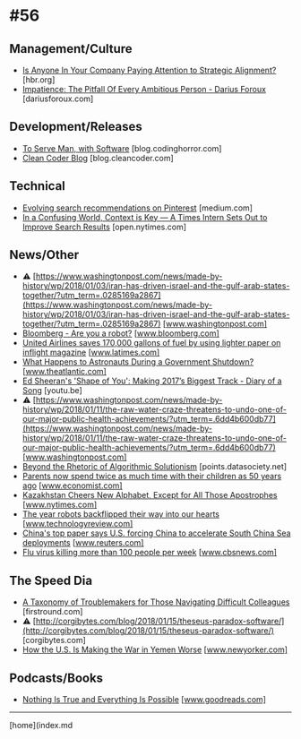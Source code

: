 # #56

 ## Management/Culture
* [Is Anyone In Your Company Paying Attention to Strategic Alignment?](https://hbr.org/2018/01/is-anyone-in-your-company-paying-attention-to-strategic-alignment) [hbr.org]
* [Impatience: The Pitfall Of Every Ambitious Person - Darius Foroux](http://dariusforoux.com/impatience/) [dariusforoux.com]

 ## Development/Releases
* [To Serve Man, with Software](https://blog.codinghorror.com/to-serve-man-with-software/) [blog.codinghorror.com]
* [Clean Coder Blog](http://blog.cleancoder.com/uncle-bob/2018/01/15/behindThePowerCurve.html) [blog.cleancoder.com]

 ## Technical
* [Evolving search recommendations on Pinterest](https://medium.com/@Pinterest_Engineering/evolving-search-recommendations-on-pinterest-136e26e0468a) [medium.com]
* [In a Confusing World, Context is Key — A Times Intern Sets Out to Improve Search Results](https://open.nytimes.com/in-a-confusing-world-context-is-key-a-times-intern-sets-out-to-improve-search-results-7b2ceb07cde2) [open.nytimes.com]

 ## News/Other
* &#9888; [https://www.washingtonpost.com/news/made-by-history/wp/2018/01/03/iran-has-driven-israel-and-the-gulf-arab-states-together/?utm_term=.0285169a2867](https://www.washingtonpost.com/news/made-by-history/wp/2018/01/03/iran-has-driven-israel-and-the-gulf-arab-states-together/?utm_term=.0285169a2867) [www.washingtonpost.com]
* [Bloomberg - Are you a robot?](https://www.bloomberg.com/news/articles/2018-01-16/america-s-fastest-spy-plane-may-be-back-and-hypersonic) [www.bloomberg.com]
* [United Airlines saves 170,000 gallons of fuel by using lighter paper on inflight magazine](http://www.latimes.com/business/la-fi-travel-briefcase-united-inflight-magazine-20180120-story.html) [www.latimes.com]
* [What Happens to Astronauts During a Government Shutdown?](https://www.theatlantic.com/science/archive/2018/01/what-happens-government-shutdown-nasa-astronauts/551063/) [www.theatlantic.com]
* [Ed Sheeran's 'Shape of You': Making 2017’s Biggest Track - Diary of a Song](https://youtu.be/ZpMNJbt3QDE) [youtu.be]
* &#9888; [https://www.washingtonpost.com/news/made-by-history/wp/2018/01/11/the-raw-water-craze-threatens-to-undo-one-of-our-major-public-health-achievements/?utm_term=.6dd4b600db77](https://www.washingtonpost.com/news/made-by-history/wp/2018/01/11/the-raw-water-craze-threatens-to-undo-one-of-our-major-public-health-achievements/?utm_term=.6dd4b600db77) [www.washingtonpost.com]
* [Beyond the Rhetoric of Algorithmic Solutionism](https://points.datasociety.net/beyond-the-rhetoric-of-algorithmic-solutionism-8e0f9cdada53) [points.datasociety.net]
* [Parents now spend twice as much time with their children as 50 years ago](https://www.economist.com/blogs/graphicdetail/2017/11/daily-chart-20) [www.economist.com]
* [Kazakhstan Cheers New Alphabet, Except for All Those Apostrophes](https://www.nytimes.com/2018/01/15/world/asia/kazakhstan-alphabet-nursultan-nazarbayev.html) [www.nytimes.com]
* [The year robots backflipped their way into our hearts](https://www.technologyreview.com/s/609627/the-year-robots-backflipped-their-way-into-our-hearts/) [www.technologyreview.com]
* [China's top paper says U.S. forcing China to accelerate South China Sea deployments](http://www.reuters.com/article/us-southchinasea-china-usa/chinas-top-paper-says-u-s-forcing-china-to-accelerate-south-china-sea-deployments-idUSKBN1FB033) [www.reuters.com]
* [Flu virus killing more than 100 people per week](https://www.cbsnews.com/video/flu-virus-killing-more-than-100-people-per-week/) [www.cbsnews.com]

 ## The Speed Dia
* [A Taxonomy of Troublemakers for Those Navigating Difficult Colleagues](http://firstround.com/review/a-taxonomy-of-troublemakers-for-those-navigating-difficult-colleagues/) [firstround.com]
* &#9888; [http://corgibytes.com/blog/2018/01/15/theseus-paradox-software/](http://corgibytes.com/blog/2018/01/15/theseus-paradox-software/) [corgibytes.com]
* [How the U.S. Is Making the War in Yemen Worse](https://www.newyorker.com/magazine/2018/01/22/how-the-us-is-making-the-war-in-yemen-worse) [www.newyorker.com]

 ## Podcasts/Books
* [Nothing Is True and Everything Is Possible](https://www.goodreads.com/book/show/21413849-nothing-is-true-and-everything-is-possible) [www.goodreads.com]
___
[home](index.md
